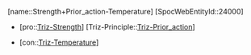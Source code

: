﻿---
type: TrizContradiction
aliases:
- Strength+Prior_action-Temperature
license: CC BY-SA 4.0
copyright: https://github.com/SpocWeb
IsDeleted: false
IsReadOnly: false
Confidential: public
tags: 
- Triz/Contradiction
---
[name::Strength+Prior_action-Temperature]
[SpocWebEntityId::24000]
+ [pro::[Triz-Strength](tech/Triz/Parameter/Triz-Strength.md)]
[Triz-Principle::[Triz-Prior_action](tech/Triz/Principle/Triz-Prior_action.md)]
- [con::[Triz-Temperature](tech/Triz/Parameter/Triz-Temperature.md)]

